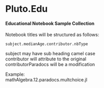 # Pluto.Edu
#### Educational Notebook Sample Collection

Notebook titles will be structured as follows:  

`subject.medianAge.contributor.nbType`

  subject may have sub heading camel case  
  contributor will attribute to the original  
  contributorParadocs will be a modification  
  
 Example:  
mathAlgebra.12.paradocs.multchoice.jl  

